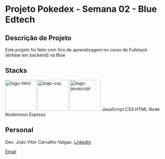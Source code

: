 # Projeto Pokedex - Semana 02 - Blue Edtech

## Descrição de Projeto
Este projeto foi feito com fins de aprendizagem no curso de Fullstack (ênfase em backend) na Blue

## Stacks
<img src="https://upload.wikimedia.org/wikipedia/commons/thumb/6/61/HTML5_logo_and_wordmark.svg/768px-HTML5_logo_and_wordmark.svg.png" alt="logo-html" width="100px">
<img src="https://upload.wikimedia.org/wikipedia/commons/thumb/d/d5/CSS3_logo_and_wordmark.svg/1452px-CSS3_logo_and_wordmark.svg.png" alt="logo-css" width="100px">
<img src="https://upload.wikimedia.org/wikipedia/commons/thumb/d/d4/Javascript-shield.svg/1200px-Javascript-shield.svg.png" alt="logo-javascript" width="100px">
JavaScript
CSS
HTML
Node
Nodemoon
Express

## Personal
Dev: João Vitor Carvalho Valgas.
<a href='https://www.linkedin.com/in/joao-vitor-carvalho-valgas-08a742189/'>Linkedin</a>
<a href='mailto:joaovitorcarvalhovalgas@gmail.com'><p>Email</p></a>
